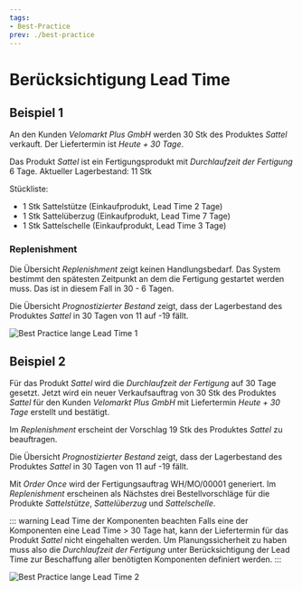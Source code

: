 ```yaml
---
tags:
- Best-Practice
prev: ./best-practice
---
```

# Berücksichtigung Lead Time

## Beispiel 1

An den Kunden *Velomarkt Plus GmbH* werden 30 Stk des Produktes *Sattel* verkauft. Der Liefertermin ist *Heute + 30 Tage*.

Das Produkt *Sattel* ist ein Fertigungsprodukt mit *Durchlaufzeit der Fertigung* 6 Tage.
Aktueller Lagerbestand: 11 Stk

Stückliste:
- 1 Stk Sattelstütze (Einkaufprodukt, Lead Time 2 Tage)
- 1 Stk Sattelüberzug (Einkaufprodukt, Lead Time 7 Tage)
- 1 Stk Sattelschelle (Einkaufprodukt, Lead Time 3 Tage)

### Replenishment

Die Übersicht *Replenishment* zeigt keinen Handlungsbedarf. Das System bestimmt den spätesten Zeitpunkt an dem die Fertigung gestartet werden muss. Das ist in diesem Fall in 30 - 6 Tagen.

Die Übersicht *Prognostizierter Bestand* zeigt, dass der Lagerbestand des Produktes *Sattel* in 30 Tagen von 11 auf -19 fällt.

![Best Practice lange Lead Time 1](assets/Best%20Practice%20lange%20Lead%20Time%201.svg)

## Beispiel 2

Für das Produkt *Sattel* wird die *Durchlaufzeit der Fertigung* auf 30 Tage gesetzt.
Jetzt wird ein neuer Verkaufsauftrag von 30 Stk des Produktes *Sattel* für den Kunden *Velomarkt Plus GmbH* mit Liefertermin *Heute + 30 Tage* erstellt und bestätigt.

Im *Replenishment* erscheint der Vorschlag 19 Stk des Produktes *Sattel* zu beauftragen.

Die Übersicht *Prognostizierter Bestand* zeigt, dass der Lagerbestand des Produktes *Sattel* in 30 Tagen von 11 auf -19 fällt.

Mit *Order Once* wird der Fertigungsauftrag WH/MO/00001 generiert. Im *Replenishment* erscheinen als Nächstes drei Bestellvorschläge für die Produkte *Sattelstütze*, *Sattelüberzug* und *Sattelschelle*.

::: warning Lead Time der Komponenten beachten
Falls eine der Komponenten eine Lead Time > 30 Tage hat, kann der Liefertermin für das Produkt *Sattel* nicht eingehalten werden. Um Planungssicherheit zu haben muss also die *Durchlaufzeit der Fertigung* unter Berücksichtigung der Lead Time zur Beschaffung aller benötigten Komponenten definiert werden.
:::

![Best Practice lange Lead Time 2](assets/Best%20Practice%20lange%20Lead%20Time%202.svg)